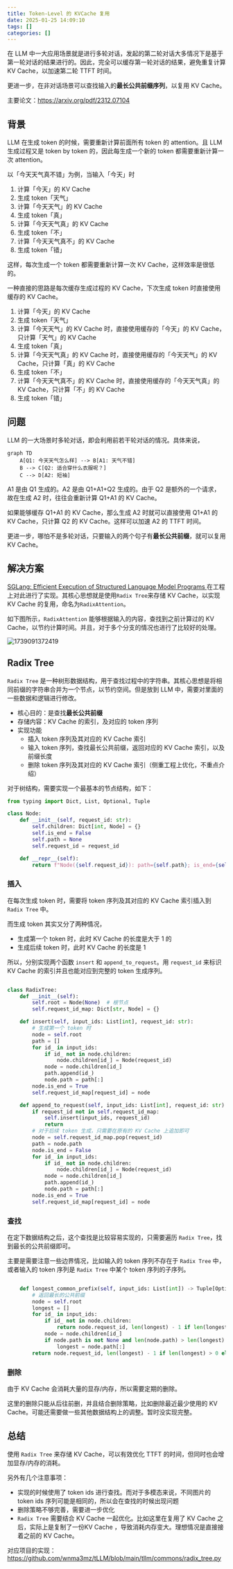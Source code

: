 ```yaml
---
title: Token-Level 的 KVCache 复用
date: 2025-01-25 14:09:10
tags: []
categories: []
---
```


在 LLM 中一大应用场景就是进行多轮对话，发起的第二轮对话大多情况下是基于第一轮对话的结果进行的。因此，完全可以缓存第一轮对话的结果，避免重复计算 KV Cache，以加速第二轮 TTFT 时间。

更进一步，在非对话场景可以查找输入的**最长公共前缀序列**，以复用 KV Cache。

主要论文：https://arxiv.org/pdf/2312.07104

<!-- more -->

## 背景

LLM 在生成 token 的时候，需要重新计算前面所有 token 的 attention。且 LLM 生成过程又是 token by token 的，因此每生成一个新的 token 都需要重新计算一次 attention。

以「今天天气真不错」为例，当输入「今天」时

1. 计算「今天」的 KV Cache
2. 生成 token「天气」
3. 计算「今天天气」的 KV Cache
4. 生成 token「真」
5. 计算「今天天气真」的 KV Cache
6. 生成 token「不」
7. 计算「今天天气真不」的 KV Cache
8. 生成 token「错」

这样，每次生成一个 token 都需要重新计算一次 KV Cache，这样效率是很低的。

一种直接的思路是每次缓存生成过程的 KV Cache，下次生成 token 时直接使用缓存的 KV Cache。

1. 计算「今天」的 KV Cache
2. 生成 token「天气」
3. 计算「今天天气」的 KV Cache 时，直接使用缓存的「今天」的 KV Cache，只计算「天气」的 KV Cache
4. 生成 token「真」
5. 计算「今天天气真」的 KV Cache 时，直接使用缓存的「今天天气」的 KV Cache，只计算「真」的 KV Cache
6. 生成 token「不」
7. 计算「今天天气真不」的 KV Cache 时，直接使用缓存的「今天天气真」的 KV Cache，只计算「不」的 KV Cache
8. 生成 token「错」

## 问题

LLM 的一大场景时多轮对话，即会利用前若干轮对话的情况。具体来说，

```mermaid
graph TD
    A[Q1: 今天天气怎么样] --> B[A1: 天气不错]
    B --> C[Q2: 适合穿什么衣服呢？] 
    C --> D[A2: 短袖]
```

A1 是由 Q1 生成的。A2 是由 Q1+A1+Q2 生成的。由于 Q2 是额外的一个请求，故在生成 A2 时，往往会重新计算 Q1+A1 的 KV Cache。

如果能够缓存 Q1+A1 的 KV Cache，那么生成 A2 时就可以直接使用 Q1+A1 的 KV Cache，只计算 Q2 的 KV Cache。这样可以加速 A2 的 TTFT 时间。

更进一步，哪怕不是多轮对话，只要输入的两个句子有**最长公共前缀**，就可以复用 KV Cache。

## 解决方案

[SGLang: Efficient Execution of Structured Language Model Programs
](https://arxiv.org/pdf/2312.07104) 在工程上对此进行了实现。其核心思想就是使用`Radix Tree`来存储 KV Cache，以实现 KV Cache 的复用，命名为`RadixAttention`。

如下图所示，`RadixAttention` 能够根据输入的内容，查找到之前计算过的 KV Cache，以节约计算时间。并且，对于多个分支的情况也进行了比较好的处理。

![1739091372419](https://raw.githubusercontent.com/wnma3mz/blog_posts/master/imgs/kvcache/1739091372419.png)

## Radix Tree

`Radix Tree` 是一种树形数据结构，用于查找过程中的字符串。其核心思想是将相同前缀的字符串合并为一个节点，以节约空间。但是放到 LLM 中，需要对里面的一些数据和逻辑进行修改。

- 核心目的：是查找**最长公共前缀**
- 存储内容：KV Cache 的索引，及对应的 token 序列
- 实现功能
    - 插入 token 序列及其对应的 KV Cache 索引
    - 输入 token 序列，查找最长公共前缀，返回对应的 KV Cache 索引，以及前缀长度
    - 删除 token 序列及其对应的 KV Cache 索引（侧重工程上优化，不重点介绍）

对于树结构，需要实现一个最基本的节点结构，如下：

```python
from typing import Dict, List, Optional, Tuple

class Node:
    def __init__(self, request_id: str):
        self.children: Dict[int, Node] = {}
        self.is_end = False
        self.path = None
        self.request_id = request_id

    def __repr__(self):
        return f"Node({self.request_id}): path={self.path}; is_end={self.is_end}"
```

### 插入

在每次生成 token 时，需要将 token 序列及其对应的 KV Cache 索引插入到 `Radix Tree` 中。

而生成 token 其实又分了两种情况，

- 生成第一个 token 时，此时 KV Cache 的长度是大于 1 的
- 生成后续 token 时，此时 KV Cache 的长度是 1

所以，分别实现两个函数 `insert` 和 `append_to_request`。用 `request_id` 来标识 KV Cache 的索引并且也能对应到完整的 token 生成序列。   

```python

class RadixTree:
    def __init__(self):
        self.root = Node(None)  # 根节点
        self.request_id_map: Dict[str, Node] = {}

    def insert(self, input_ids: List[int], request_id: str):
        # 生成第一个 token 时
        node = self.root
        path = []
        for id_ in input_ids:
            if id_ not in node.children:
                node.children[id_] = Node(request_id)
            node = node.children[id_]
            path.append(id_)
            node.path = path[:]
        node.is_end = True
        self.request_id_map[request_id] = node

    def append_to_request(self, input_ids: List[int], request_id: str):
        if request_id not in self.request_id_map:
            self.insert(input_ids, request_id)
            return
        # 对于后续 token 生成，只需要在原有的 KV Cache 上追加即可
        node = self.request_id_map.pop(request_id)
        path = node.path
        node.is_end = False
        for id_ in input_ids:
            if id_ not in node.children:
                node.children[id_] = Node(request_id)
            node = node.children[id_]
            path.append(id_)
            node.path = path[:]
        node.is_end = True
        self.request_id_map[request_id] = node        
```

### 查找

在定下数据结构之后，这个查找是比较容易实现的，只需要遍历 `Radix Tree`，找到最长的公共前缀即可。

主要是需要注意一些边界情况，比如输入的 token 序列不存在于 `Radix Tree` 中，或者输入的 token 序列是 `Radix Tree` 中某个 token 序列的子序列。

```python

    def longest_common_prefix(self, input_ids: List[int]) -> Tuple[Optional[str], int]:
        # 返回最长的公共前缀
        node = self.root
        longest = []
        for id_ in input_ids:
            if id_ not in node.children:
                return node.request_id, len(longest) - 1 if len(longest) > 0 else -1
            node = node.children[id_]
            if node.path is not None and len(node.path) > len(longest):
                longest = node.path[:]
        return node.request_id, len(longest) - 1 if len(longest) > 0 else -1
```

### 删除

由于 KV Cache 会消耗大量的显存/内存，所以需要定期的删除。

这里的删除只能从后往前删，并且结合删除策略，比如删除最近最少使用的 KV Cache。可能还需要做一些其他数据结构上的调整。暂时没实现完整。

## 总结

使用 `Radix Tree` 来存储 KV Cache，可以有效优化 TTFT 的时间，但同时也会增加显存/内存的消耗。

另外有几个注意事项：

- 实现的时候使用了 token ids 进行查找。而对于多模态来说，不同图片的 token ids 序列可能是相同的，所以会在查找的时候出现问题
- 删除策略不够完善，需要进一步优化
- `Radix Tree` 需要结合 KV Cache 一起优化。比如这里在复用了 KV Cache 之后，实际上是复制了一份KV Cache ，导致消耗内存变大。理想情况是直接接着之前的 KV Cache。

对应项目的实现：https://github.com/wnma3mz/tLLM/blob/main/tllm/commons/radix_tree.py

